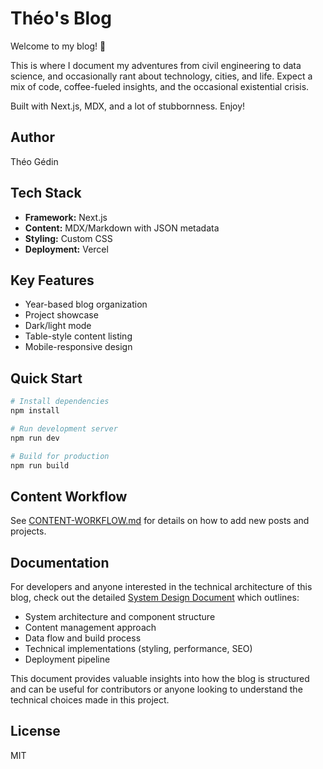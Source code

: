 # Théo's Blog

Welcome to my blog! 🚀

This is where I document my adventures from civil engineering to data science, and occasionally rant about technology, cities, and life. Expect a mix of code, coffee-fueled insights, and the occasional existential crisis.

Built with Next.js, MDX, and a lot of stubbornness. Enjoy!

## Author

Théo Gédin

## Tech Stack

- **Framework:** Next.js
- **Content:** MDX/Markdown with JSON metadata
- **Styling:** Custom CSS
- **Deployment:** Vercel

## Key Features

- Year-based blog organization
- Project showcase
- Dark/light mode
- Table-style content listing
- Mobile-responsive design

## Quick Start

```bash
# Install dependencies
npm install

# Run development server
npm run dev

# Build for production
npm run build
```

## Content Workflow

See [CONTENT-WORKFLOW.md](./CONTENT-WORKFLOW.md) for details on how to add new posts and projects.

## Documentation

For developers and anyone interested in the technical architecture of this blog, check out the detailed [System Design Document](./docs/SYSTEM-DESIGN.md) which outlines:

- System architecture and component structure
- Content management approach
- Data flow and build process
- Technical implementations (styling, performance, SEO)
- Deployment pipeline

This document provides valuable insights into how the blog is structured and can be useful for contributors or anyone looking to understand the technical choices made in this project.

## License

MIT
